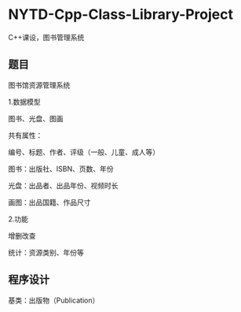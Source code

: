 # NYTD-Cpp-Class-Library-Project

C++课设，图书管理系统

## 题目

图书馆资源管理系统

1.数据模型

图书、光盘、图画

共有属性：

编号、标题、作者、评级（一般、儿童、成人等）

图书：出版社、ISBN、页数、年份

光盘：出品者、出品年份、视频时长

画图：出品国籍、作品尺寸

2.功能

增删改查

统计：资源类别、年份等

## 程序设计

基类：出版物（Publication）

